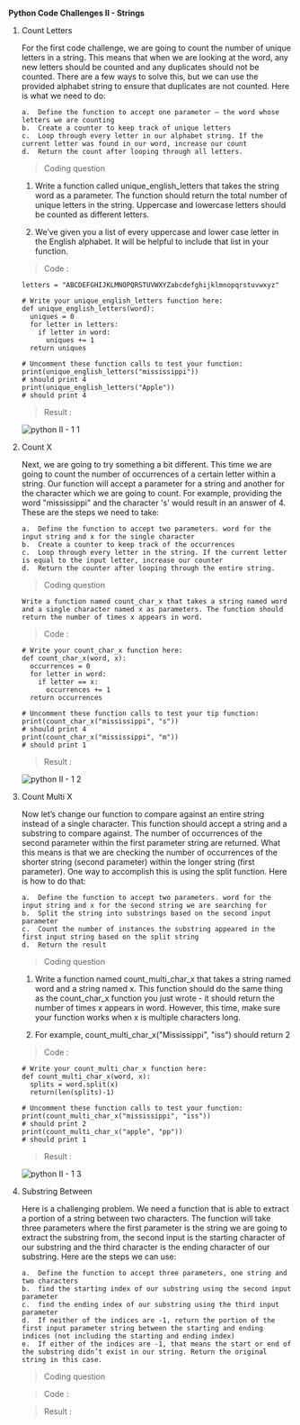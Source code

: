 **Python Code Challenges II - Strings**

1.  Count Letters

    For the first code challenge, we are going to count the number of unique letters in a string. This means that when we are looking at the word, any new letters should be counted and any duplicates should not be counted. There are a few ways to solve this, but we can use the provided alphabet string to ensure that duplicates are not counted. Here is what we need to do:

        a.  Define the function to accept one parameter — the word whose letters we are counting
        b.  Create a counter to keep track of unique letters
        c.  Loop through every letter in our alphabet string. If the current letter was found in our word, increase our count
        d.  Return the count after looping through all letters.

    >   Coding question

    1.  Write a function called unique_english_letters that takes the string word as a parameter. The function should return the total number of unique letters in the string. Uppercase and lowercase letters should be counted as different letters.

    2.  We’ve given you a list of every uppercase and lower case letter in the English alphabet. It will be helpful to include that list in your function.

    >   Code    :

        letters = "ABCDEFGHIJKLMNOPQRSTUVWXYZabcdefghijklmnopqrstuvwxyz"
        
        # Write your unique_english_letters function here:
        def unique_english_letters(word):
          uniques = 0
          for letter in letters:
            if letter in word:
              uniques += 1
          return uniques

        # Uncomment these function calls to test your function:
        print(unique_english_letters("mississippi"))
        # should print 4
        print(unique_english_letters("Apple"))
        # should print 4

    >   Result  :

    ![python II - 1 1](https://user-images.githubusercontent.com/74751990/201520487-629fdf9d-f8b2-4f90-9240-9fddad6228f5.jpg)

2.  Count X

    Next, we are going to try something a bit different. This time we are going to count the number of occurrences of a certain letter within a string. Our function will accept a parameter for a string and another for the character which we are going to count. For example, providing the word "mississippi" and the character 's' would result in an answer of 4. These are the steps we need to take:

        a.  Define the function to accept two parameters. word for the input string and x for the single character
        b.  Create a counter to keep track of the occurrences
        c.  Loop through every letter in the string. If the current letter is equal to the input letter, increase our counter
        d.  Return the counter after looping through the entire string.

    >   Coding question

        Write a function named count_char_x that takes a string named word and a single character named x as parameters. The function should return the number of times x appears in word.
    
    >   Code    :

        # Write your count_char_x function here:
        def count_char_x(word, x):
          occurrences = 0
          for letter in word:
            if letter == x:
              occurrences += 1
          return occurrences

        # Uncomment these function calls to test your tip function:
        print(count_char_x("mississippi", "s"))
        # should print 4
        print(count_char_x("mississippi", "m"))
        # should print 1

    >   Result  :

    ![python II - 1 2](https://user-images.githubusercontent.com/74751990/201572796-2b3801ce-cd5d-43a3-a507-a29a45ac6044.jpg)

3.  Count Multi X

    Now let’s change our function to compare against an entire string instead of a single character. This function should accept a string and a substring to compare against. The number of occurrences of the second parameter within the first parameter string are returned. What this means is that we are checking the number of occurrences of the shorter string (second parameter) within the longer string (first parameter). One way to accomplish this is using the split function. Here is how to do that:

        a.  Define the function to accept two parameters. word for the input string and x for the second string we are searching for
        b.  Split the string into substrings based on the second input parameter
        c.  Count the number of instances the substring appeared in the first input string based on the split string
        d.  Return the result

    >   Coding question

    1.  Write a function named count_multi_char_x that takes a string named word and a string named x. This function should do the same thing as the count_char_x function you just wrote - it should return the number of times x appears in word. However, this time, make sure your function works when x is multiple characters long.

    2.  For example, count_multi_char_x("Mississippi", "iss") should return 2

    >   Code    :

        # Write your count_multi_char_x function here:
        def count_multi_char_x(word, x):
          splits = word.split(x)
          return(len(splits)-1)

        # Uncomment these function calls to test your function:
        print(count_multi_char_x("mississippi", "iss"))
        # should print 2
        print(count_multi_char_x("apple", "pp"))
        # should print 1

    >   Result  :

    ![python II - 1 3](https://user-images.githubusercontent.com/74751990/201574099-9777a5bb-9abf-4e9b-818f-2c282166b801.jpg)

4.  Substring Between

    Here is a challenging problem. We need a function that is able to extract a portion of a string between two characters. The function will take three parameters where the first parameter is the string we are going to extract the substring from, the second input is the starting character of our substring and the third character is the ending character of our substring. Here are the steps we can use:

        a.  Define the function to accept three parameters, one string and two characters
        b.  find the starting index of our substring using the second input parameter
        c.  find the ending index of our substring using the third input parameter
        d.  If neither of the indices are -1, return the portion of the first input parameter string between the starting and ending indices (not including the starting and ending index)
        e.  If either of the indices are -1, that means the start or end of the substring didn’t exist in our string. Return the original string in this case.

    >   Coding question



    >   Code    :




    >   Result  :




